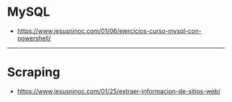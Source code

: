 # MySQL
* https://www.jesusninoc.com/01/06/ejercicios-curso-mysql-con-powershell/

-------------

# Scraping
* https://www.jesusninoc.com/01/25/extraer-informacion-de-sitios-web/
